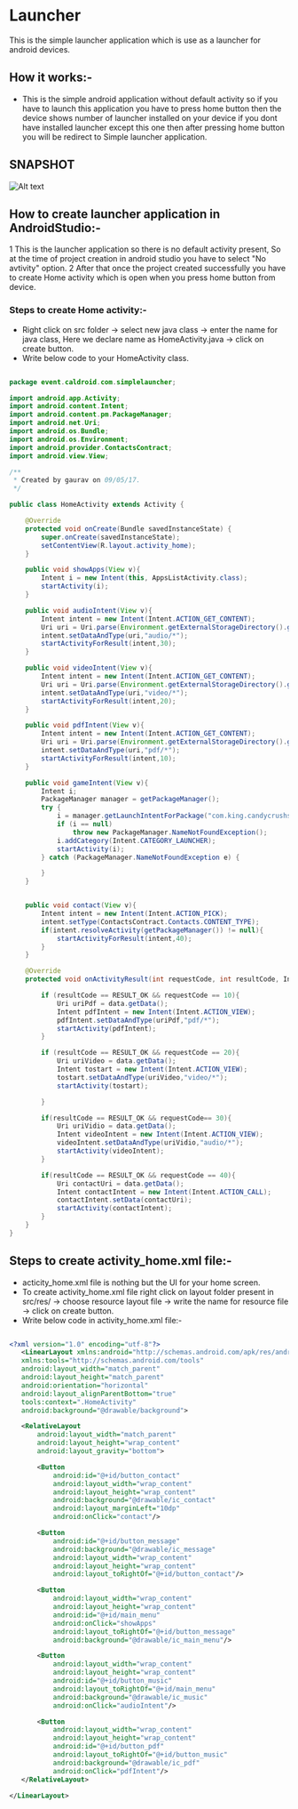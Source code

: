 # Launcher
This is the simple launcher application which is use as a launcher for android devices.

## How it works:-
* This is the simple android application without default activity so if you have to launch this application you have to press home button then the device shows number of launcher installed on your device if you dont have installed launcher except this one then after pressing home button you will be redirect to Simple launcher application.

## SNAPSHOT 

![Alt text](https://github.com/GrvTakte/Launcher/blob/master/Screen%20Shot%202017-05-10%20at%202.10.58%20PM.png?raw=true "Optional Title")

## How to create launcher application in AndroidStudio:-
1 This is the launcher application so there is no default activity present, So at the time of project creation in android studio you have to select "No avtivity" option.
2 After that once the project created successfully you have to create Home activity which is open when you press home button from device.

### Steps to create Home activity:-
* Right click on src folder -> select new java class -> enter the name for java class, Here we declare name as HomeActivity.java -> click on create button.
* Write below code to your HomeActivity class.

``` java

package event.caldroid.com.simplelauncher;

import android.app.Activity;
import android.content.Intent;
import android.content.pm.PackageManager;
import android.net.Uri;
import android.os.Bundle;
import android.os.Environment;
import android.provider.ContactsContract;
import android.view.View;

/**
 * Created by gaurav on 09/05/17.
 */

public class HomeActivity extends Activity {

    @Override
    protected void onCreate(Bundle savedInstanceState) {
        super.onCreate(savedInstanceState);
        setContentView(R.layout.activity_home);
    }

    public void showApps(View v){
        Intent i = new Intent(this, AppsListActivity.class);
        startActivity(i);
    }

    public void audioIntent(View v){
        Intent intent = new Intent(Intent.ACTION_GET_CONTENT);
        Uri uri = Uri.parse(Environment.getExternalStorageDirectory().getParent()+"/ext_card");
        intent.setDataAndType(uri,"audio/*");
        startActivityForResult(intent,30);
    }

    public void videoIntent(View v){
        Intent intent = new Intent(Intent.ACTION_GET_CONTENT);
        Uri uri = Uri.parse(Environment.getExternalStorageDirectory().getParent()+"/ext_card");
        intent.setDataAndType(uri,"video/*");
        startActivityForResult(intent,20);
    }

    public void pdfIntent(View v){
        Intent intent = new Intent(Intent.ACTION_GET_CONTENT);
        Uri uri = Uri.parse(Environment.getExternalStorageDirectory().getParent()+"/ext_card");
        intent.setDataAndType(uri,"pdf/*");
        startActivityForResult(intent,10);
    }

    public void gameIntent(View v){
        Intent i;
        PackageManager manager = getPackageManager();
        try {
            i = manager.getLaunchIntentForPackage("com.king.candycrushsaga");
            if (i == null)
                throw new PackageManager.NameNotFoundException();
            i.addCategory(Intent.CATEGORY_LAUNCHER);
            startActivity(i);
        } catch (PackageManager.NameNotFoundException e) {

        }
    }


    public void contact(View v){
        Intent intent = new Intent(Intent.ACTION_PICK);
        intent.setType(ContactsContract.Contacts.CONTENT_TYPE);
        if(intent.resolveActivity(getPackageManager()) != null){
            startActivityForResult(intent,40);
        }
    }

    @Override
    protected void onActivityResult(int requestCode, int resultCode, Intent data){

        if (resultCode == RESULT_OK && requestCode == 10){
            Uri uriPdf = data.getData();
            Intent pdfIntent = new Intent(Intent.ACTION_VIEW);
            pdfIntent.setDataAndType(uriPdf,"pdf/*");
            startActivity(pdfIntent);
        }

        if (resultCode == RESULT_OK && requestCode == 20){
            Uri uriVideo = data.getData();
            Intent tostart = new Intent(Intent.ACTION_VIEW);
            tostart.setDataAndType(uriVideo,"video/*");
            startActivity(tostart);

        }

        if(resultCode == RESULT_OK && requestCode== 30){
            Uri uriVidio = data.getData();
            Intent videoIntent = new Intent(Intent.ACTION_VIEW);
            videoIntent.setDataAndType(uriVidio,"audio/*");
            startActivity(videoIntent);
        }

        if(resultCode == RESULT_OK && requestCode == 40){
            Uri contactUri = data.getData();
            Intent contactIntent = new Intent(Intent.ACTION_CALL);
            contactIntent.setData(contactUri);
            startActivity(contactIntent);
        }
    }
}


```

## Steps to create activity_home.xml file:-
* acticity_home.xml file is nothing but the UI for your home screen.
* To create activity_home.xml file right click on layout folder present in src/res/ -> choose resource layout file -> write the name for resource file -> click on create button.
* Write below code in activity_home.xml file:-

 ``` xml

<?xml version="1.0" encoding="utf-8"?>
    <LinearLayout xmlns:android="http://schemas.android.com/apk/res/android"
    xmlns:tools="http://schemas.android.com/tools"
    android:layout_width="match_parent"
    android:layout_height="match_parent"
    android:orientation="horizontal"
    android:layout_alignParentBottom="true"
    tools:context=".HomeActivity"
    android:background="@drawable/background">

    <RelativeLayout
        android:layout_width="match_parent"
        android:layout_height="wrap_content"
        android:layout_gravity="bottom">

        <Button
            android:id="@+id/button_contact"
            android:layout_width="wrap_content"
            android:layout_height="wrap_content"
            android:background="@drawable/ic_contact"
            android:layout_marginLeft="10dp"
            android:onClick="contact"/>

        <Button
            android:id="@+id/button_message"
            android:background="@drawable/ic_message"
            android:layout_width="wrap_content"
            android:layout_height="wrap_content"
            android:layout_toRightOf="@+id/button_contact"/>

        <Button
            android:layout_width="wrap_content"
            android:layout_height="wrap_content"
            android:id="@+id/main_menu"
            android:onClick="showApps"
            android:layout_toRightOf="@+id/button_message"
            android:background="@drawable/ic_main_menu"/>

        <Button
            android:layout_width="wrap_content"
            android:layout_height="wrap_content"
            android:id="@+id/button_music"
            android:layout_toRightOf="@+id/main_menu"
            android:background="@drawable/ic_music"
            android:onClick="audioIntent"/>

        <Button
            android:layout_width="wrap_content"
            android:layout_height="wrap_content"
            android:id="@+id/button_pdf"
            android:layout_toRightOf="@+id/button_music"
            android:background="@drawable/ic_pdf"
            android:onClick="pdfIntent"/>
    </RelativeLayout>

</LinearLayout>


 ```

